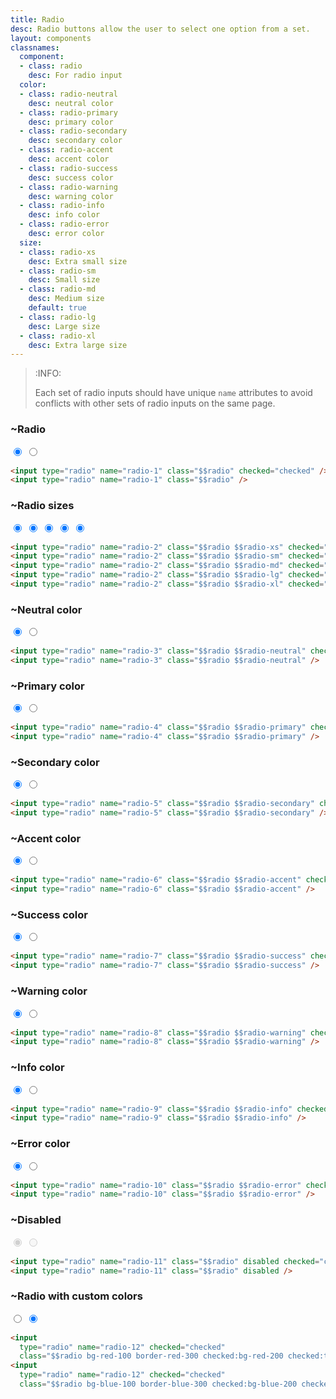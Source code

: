 ```yaml
---
title: Radio
desc: Radio buttons allow the user to select one option from a set.
layout: components
classnames:
  component:
  - class: radio
    desc: For radio input
  color:
  - class: radio-neutral
    desc: neutral color
  - class: radio-primary
    desc: primary color
  - class: radio-secondary
    desc: secondary color
  - class: radio-accent
    desc: accent color
  - class: radio-success
    desc: success color
  - class: radio-warning
    desc: warning color
  - class: radio-info
    desc: info color
  - class: radio-error
    desc: error color
  size:
  - class: radio-xs
    desc: Extra small size
  - class: radio-sm
    desc: Small size
  - class: radio-md
    desc: Medium size
    default: true
  - class: radio-lg
    desc: Large size
  - class: radio-xl
    desc: Extra large size
---
```


<script>
  import Component from "$components/Component.svelte"
  import Translate from "$components/Translate.svelte"
</script>

> :INFO:
>
> Each set of radio inputs should have unique `name` attributes to avoid conflicts with other sets of radio inputs on the same page.


### ~Radio
<input type="radio" name="radio-1" class="radio" checked="checked" />
<input type="radio" name="radio-1" class="radio" />

```html
<input type="radio" name="radio-1" class="$$radio" checked="checked" />
<input type="radio" name="radio-1" class="$$radio" />
```

### ~Radio sizes
<input type="radio" name="radio-2" class="radio radio-xs" checked="checked" />
<input type="radio" name="radio-2.1" class="radio radio-sm" checked="checked" />
<input type="radio" name="radio-2.2" class="radio radio-md" checked="checked" />
<input type="radio" name="radio-2.3" class="radio radio-lg" checked="checked" />
<input type="radio" name="radio-2.4" class="radio radio-xl" checked="checked" />

```html
<input type="radio" name="radio-2" class="$$radio $$radio-xs" checked="checked" />
<input type="radio" name="radio-2" class="$$radio $$radio-sm" checked="checked" />
<input type="radio" name="radio-2" class="$$radio $$radio-md" checked="checked" />
<input type="radio" name="radio-2" class="$$radio $$radio-lg" checked="checked" />
<input type="radio" name="radio-2" class="$$radio $$radio-xl" checked="checked" />
```


### ~Neutral color
<input type="radio" name="radio-3" class="radio radio-neutral" checked="checked" />
<input type="radio" name="radio-3" class="radio radio-neutral" />

```html
<input type="radio" name="radio-3" class="$$radio $$radio-neutral" checked="checked" />
<input type="radio" name="radio-3" class="$$radio $$radio-neutral" />
```


### ~Primary color
<input type="radio" name="radio-4" class="radio radio-primary" checked="checked" />
<input type="radio" name="radio-4" class="radio radio-primary" />

```html
<input type="radio" name="radio-4" class="$$radio $$radio-primary" checked="checked" />
<input type="radio" name="radio-4" class="$$radio $$radio-primary" />
```


### ~Secondary color
<input type="radio" name="radio-5" class="radio radio-secondary" checked="checked" />
<input type="radio" name="radio-5" class="radio radio-secondary" />

```html
<input type="radio" name="radio-5" class="$$radio $$radio-secondary" checked="checked" />
<input type="radio" name="radio-5" class="$$radio $$radio-secondary" />
```


### ~Accent color
<input type="radio" name="radio-6" class="radio radio-accent" checked="checked" />
<input type="radio" name="radio-6" class="radio radio-accent" />

```html
<input type="radio" name="radio-6" class="$$radio $$radio-accent" checked="checked" />
<input type="radio" name="radio-6" class="$$radio $$radio-accent" />
```


### ~Success color
<input type="radio" name="radio-7" class="radio radio-success" checked="checked" />
<input type="radio" name="radio-7" class="radio radio-success" />

```html
<input type="radio" name="radio-7" class="$$radio $$radio-success" checked="checked" />
<input type="radio" name="radio-7" class="$$radio $$radio-success" />
```


### ~Warning color
<input type="radio" name="radio-8" class="radio radio-warning" checked="checked" />
<input type="radio" name="radio-8" class="radio radio-warning" />

```html
<input type="radio" name="radio-8" class="$$radio $$radio-warning" checked="checked" />
<input type="radio" name="radio-8" class="$$radio $$radio-warning" />
```


### ~Info color
<input type="radio" name="radio-9" class="radio radio-info" checked="checked" />
<input type="radio" name="radio-9" class="radio radio-info" />

```html
<input type="radio" name="radio-9" class="$$radio $$radio-info" checked="checked" />
<input type="radio" name="radio-9" class="$$radio $$radio-info" />
```


### ~Error color
<input type="radio" name="radio-10" class="radio radio-error" checked="checked" />
<input type="radio" name="radio-10" class="radio radio-error" />

```html
<input type="radio" name="radio-10" class="$$radio $$radio-error" checked="checked" />
<input type="radio" name="radio-10" class="$$radio $$radio-error" />
```


### ~Disabled
<input type="radio" name="radio-11" class="radio" disabled checked="checked" />
<input type="radio" name="radio-11" class="radio" disabled />

```html
<input type="radio" name="radio-11" class="$$radio" disabled checked="checked" />
<input type="radio" name="radio-11" class="$$radio" disabled />
```


### ~Radio with custom colors
<input type="radio" name="radio-12" class="radio bg-red-100 border-red-300 checked:bg-red-200 checked:text-red-600 checked:border-red-600" checked="checked" />
<input type="radio" name="radio-12" class="radio bg-blue-100 border-blue-300 checked:bg-blue-200 checked:text-blue-600 checked:border-blue-600" checked="checked" />

```html
<input
  type="radio" name="radio-12" checked="checked"
  class="$$radio bg-red-100 border-red-300 checked:bg-red-200 checked:text-red-600 checked:border-red-600" />
<input
  type="radio" name="radio-12" checked="checked"
  class="$$radio bg-blue-100 border-blue-300 checked:bg-blue-200 checked:text-blue-600 checked:border-blue-600" />
```
